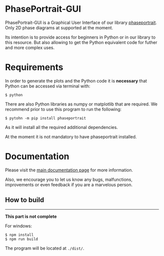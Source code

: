 # PhasePortrait-GUI

PhasePortrait-GUI is a Graphical User Interface of our library [phaseportrait](https://github.com/phaseportrait/phaseportrait). Only 2D phase diagrams at supported at the moment.

Its intention is to provide access for beginners in Python or in our library to this resource. But also allowing to get the Python equivalent code for futher and more complex uses.

# Requirements
In order to generate the plots and the Python code it is **necessary** that Python can be accessed via terminal with:
```
$ python
```
There are also Python libraries as numpy or matplotlib that are required. We recommend prior to use this program to run the following:
```
$ pytohn -m pip install phaseportrait
```
As it will install all the required additional dependencies. 

At the moment it is not mandatory to have phaseportrait installed.

# Documentation
Please visit the   [main documentation page](https://phaseportrait.github.io/) for more information.

Also, we encourage you to let us know any bugs, malfunctions, improvements or even feedback if you are a marvelous person.

## How to build
_______________
**This part is not complete**

For windows:
```
$ npm install
$ npm run build
```

The program will be located at `./dist/`. 
